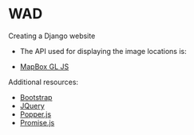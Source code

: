 # WAD
Creating a Django website
- The API used for displaying the image locations is:

- [MapBox GL JS](https://www.mapbox.com/mapbox-gljs)

Additional resources:

- [Bootstrap](https://getbootstrap.com/)
- [JQuery](https://jquery.com/)
- [Popper.js](https://popper.js.org/)
- [Promise.js](https://www.promisejs.org/)
